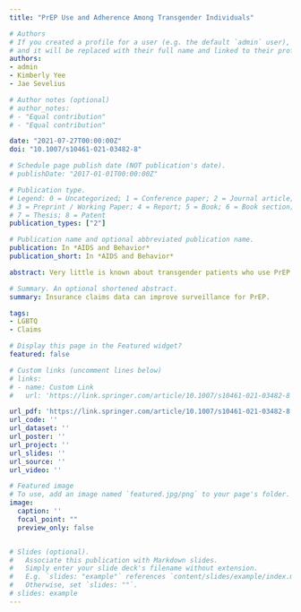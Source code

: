 ```yaml
---
title: "PrEP Use and Adherence Among Transgender Individuals"

# Authors
# If you created a profile for a user (e.g. the default `admin` user), write the username (folder name) here 
# and it will be replaced with their full name and linked to their profile.
authors:
- admin
- Kimberly Yee
- Jae Sevelius

# Author notes (optional)
# author_notes:
# - "Equal contribution"
# - "Equal contribution"

date: "2021-07-27T00:00:00Z"
doi: "10.1007/s10461-021-03482-8"

# Schedule page publish date (NOT publication's date).
# publishDate: "2017-01-01T00:00:00Z"

# Publication type.
# Legend: 0 = Uncategorized; 1 = Conference paper; 2 = Journal article;
# 3 = Preprint / Working Paper; 4 = Report; 5 = Book; 6 = Book section;
# 7 = Thesis; 8 = Patent
publication_types: ["2"]

# Publication name and optional abbreviated publication name.
publication: In *AIDS and Behavior*
publication_short: In *AIDS and Behavior*

abstract: Very little is known about transgender patients who use PrEP for HIV prevention. What is known about PrEP using insurance claims data relies on gender on enrollment records - which means we only know use of PrEP among men and women. PrEP use among cisgender women is still rare. That means that if transgender people are not separated out into another gender group, reported rates of use of PrEP among cisgender women will be overestimated. We found that 40 percent of PrEP users identified as women on their record were transgender.Transgender and gender diverse people also have unique concerns about using PrEP. This study shows that transgender women have a lower rate of adherence of PrEP compared to other users, urging future work to focus on identifying reasons why that may be unique to this population. 

# Summary. An optional shortened abstract.
summary: Insurance claims data can improve surveillance for PrEP.

tags:
- LGBTQ
- Claims

# Display this page in the Featured widget?
featured: false

# Custom links (uncomment lines below)
# links:
# - name: Custom Link
#   url: 'https://link.springer.com/article/10.1007/s10461-021-03482-8'

url_pdf: 'https://link.springer.com/article/10.1007/s10461-021-03482-8'
url_code: ''
url_dataset: ''
url_poster: ''
url_project: ''
url_slides: ''
url_source: ''
url_video: ''

# Featured image
# To use, add an image named `featured.jpg/png` to your page's folder. 
image:
  caption: ''
  focal_point: ""
  preview_only: false


# Slides (optional).
#   Associate this publication with Markdown slides.
#   Simply enter your slide deck's filename without extension.
#   E.g. `slides: "example"` references `content/slides/example/index.md`.
#   Otherwise, set `slides: ""`.
# slides: example
---
```


